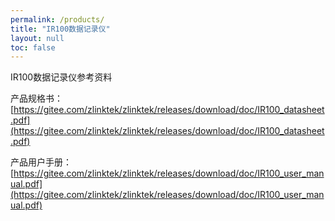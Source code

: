 ```yaml
---
permalink: /products/
title: "IR100数据记录仪"
layout: null
toc: false
---
```


IR100数据记录仪参考资料

产品规格书：[https://gitee.com/zlinktek/zlinktek/releases/download/doc/IR100_datasheet.pdf](https://gitee.com/zlinktek/zlinktek/releases/download/doc/IR100_datasheet.pdf)

产品用户手册：[https://gitee.com/zlinktek/zlinktek/releases/download/doc/IR100_user_manual.pdf](https://gitee.com/zlinktek/zlinktek/releases/download/doc/IR100_user_manual.pdf)